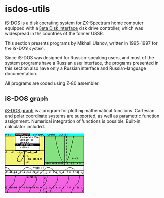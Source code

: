# isdos-utils

[iS-DOS] is a disk operating system for [ZX-Spectrum] home computer equipped with a [Beta Disk interface] disk drive controller, which was widespread in the countries of the former USSR.

This section presents programs by Mikhail Ulanov, written in 1995-1997 for the iS-DOS system.

Since iS-DOS was designed for Russian-speaking users, and most of the system programs have a Russian user interface, the programs presented in this section also have only a Russian interface and Russian-language documentation.

All programs are coded using Z-80 assembler.

[iS-DOS]: https://en.wikipedia.org/wiki/IS-DOS
[ZX-Spectrum]: https://en.wikipedia.org/wiki/ZX_Spectrum
[Beta Disk interface]: https://en.wikipedia.org/wiki/Beta_Disk_Interface


## iS-DOS graph

[iS-DOS graph](graph/README.md) is a program for plotting mathematical functions. Cartesian and polar coordinate systems are supported, as well as parametric function assignment.
Numerical integration of functions is possible.
Built-in calculator included.

![iS-DOS graph screenshot](graph/graph.png)
